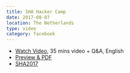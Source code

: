 ```yaml
---
title: SHA Hacker Camp
date: 2017-08-07
location: The Netherlands
type: video
category: facebook 
---
```


- [Watch Video](https://www.youtube.com/watch?v=ct9d-o7NrSg), 35 mins video + Q&A, English
- [Preview & PDF](https://github.com/tracking-exposed/presentation/blob/master/FBTREX-SHA-2017.pdf)
- [SHA2017](http://www.journalismfestival.com/programme/2017/exposing-what-facebook-wants-you-to-see)

